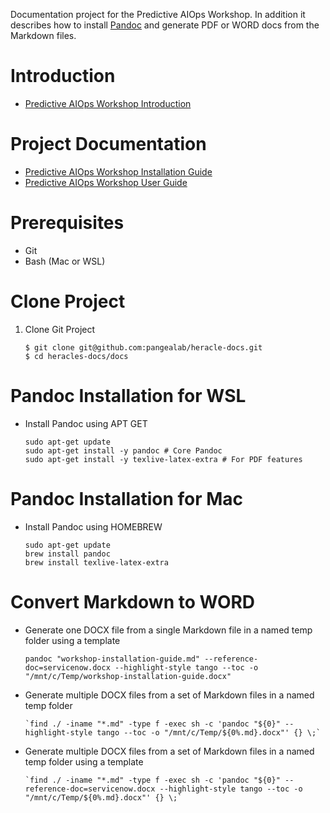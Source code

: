 Documentation project for the Predictive AIOps Workshop. In addition it describes how to install [Pandoc](https://pandoc.org/MANUAL.html) and generate PDF or WORD docs from the Markdown files.

# Introduction
* [Predictive AIOps Workshop Introduction](workshop-introduction.md)

# Project Documentation

* [Predictive AIOps Workshop Installation Guide](docs/workshop-installation-guide.md)
* [Predictive AIOps Workshop User Guide](docs/workshop-user-guide.md)

# Prerequisites

* Git 
* Bash (Mac or WSL)

# Clone Project

1. Clone Git Project

    ```
    $ git clone git@github.com:pangealab/heracle-docs.git
    $ cd heracles-docs/docs
    ```

# Pandoc Installation for WSL

* Install Pandoc using APT GET

    ```
    sudo apt-get update
    sudo apt-get install -y pandoc # Core Pandoc
    sudo apt-get install -y texlive-latex-extra # For PDF features
    ```

# Pandoc Installation for Mac

* Install Pandoc using HOMEBREW

    ```
    sudo apt-get update
    brew install pandoc
    brew install texlive-latex-extra
    ```

# Convert Markdown to WORD

* Generate one DOCX file from a single Markdown file in a named temp folder using a template

    ```
    pandoc "workshop-installation-guide.md" --reference-doc=servicenow.docx --highlight-style tango --toc -o "/mnt/c/Temp/workshop-installation-guide.docx"
    ```

* Generate multiple DOCX files from a set of Markdown files in a named temp folder

    ```
    `find ./ -iname "*.md" -type f -exec sh -c 'pandoc "${0}" --highlight-style tango --toc -o "/mnt/c/Temp/${0%.md}.docx"' {} \;`
    ```

* Generate multiple DOCX files from a set of Markdown files in a named temp folder using a template

    ```
    `find ./ -iname "*.md" -type f -exec sh -c 'pandoc "${0}" --reference-doc=servicenow.docx --highlight-style tango --toc -o "/mnt/c/Temp/${0%.md}.docx"' {} \;`
    ```
